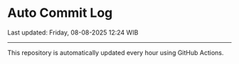 # Auto Commit Log

Last updated: Friday, 08-08-2025 12:24 WIB

---

This repository is automatically updated every hour using GitHub Actions.
